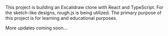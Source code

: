 
This project is building an Excalidraw clone with React and TypeScript. For the sketch-like designs, rough.js is being utilized. The primary purpose of this project is for learning and educational purposes.

More updates coming soon...

